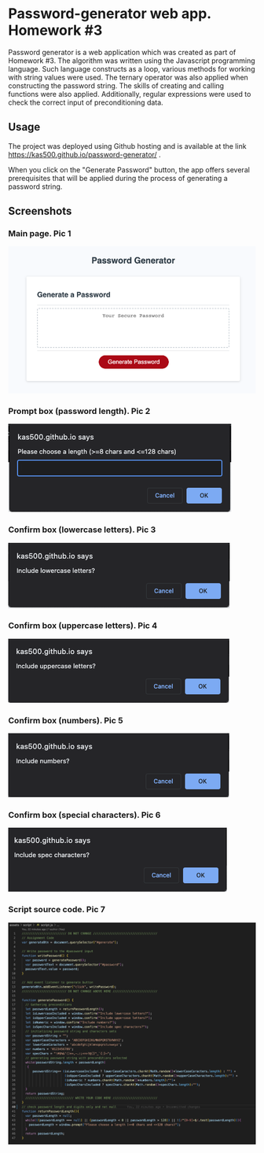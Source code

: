 # Password-generator web app. Homework #3

Password generator is a web application which was created as part of Homework #3. The algorithm was written using the Javascript programming language.  Such language constructs as a loop, various methods for working with string values ​​were used.  The ternary operator was also applied when constructing the password string.  The skills of creating and calling functions were also applied. Additionally, regular expressions were used to check the correct input of preconditioning data.

## Usage

The project was deployed using Github hosting and is available at the link https://kas500.github.io/password-generator/ .

When you click on the "Generate Password" button, the app offers several prerequisites that will be applied during the process of generating a password string.

## Screenshots

### Main page. Pic 1

![main page](./assets/images/main.png)

### Prompt box (password length). Pic 2

![password length prompt](./assets/images/prompt_1.png)

### Confirm box (lowercase letters). Pic 3

![lower case confirmation](./assets/images/confirm_2.png)

### Confirm box (uppercase letters). Pic 4

![upper case confirmation](./assets/images/confirm_3.png)

### Confirm box (numbers). Pic 5

![numbers confirmation](./assets/images/confirm_4.png)

### Confirm box (special characters). Pic 6

![special characters confirmation](./assets/images/confirm_5.png)

### Script source code. Pic 7

![special characters confirmation](./assets/images/source_code.png)
